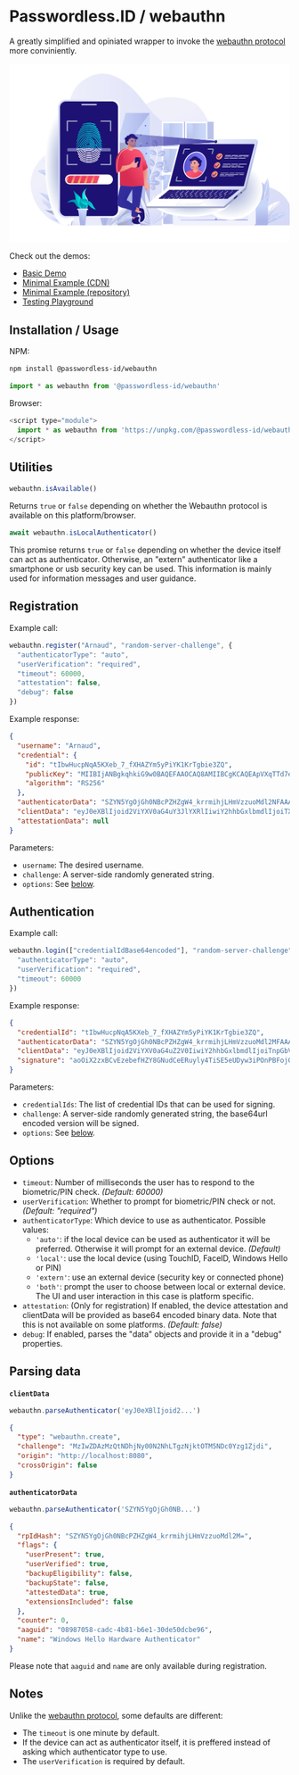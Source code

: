 Passwordless.ID / webauthn
==========================

A greatly simplified and opiniated wrapper to invoke the [webauthn protocol](https://w3c.github.io/webauthn/) more conviniently.

<img src="demos/img/banner-biometric-auth.svg" />

Check out the demos:

- [Basic Demo](https://webauthn.passwordless.id/demos/basic.html)
- [Minimal Example (CDN)](https://webauthn.passwordless.id/demos/example-cdn.html)
- [Minimal Example (repository)](https://webauthn.passwordless.id/demos/example-raw.html)
- [Testing Playground](https://webauthn.passwordless.id/demos/playground.html)

Installation / Usage
--------------------

NPM:

```bash
npm install @passwordless-id/webauthn
```

```js
import * as webauthn from '@passwordless-id/webauthn'
```

Browser:

```js
<script type="module">
  import * as webauthn from 'https://unpkg.com/@passwordless-id/webauthn@latest/dist/passwordless.min.js'
</script>
```



Utilities
---------

```js
webauthn.isAvailable()
```

Returns `true` or `false` depending on whether the Webauthn protocol is available on this platform/browser.

```js
await webauthn.isLocalAuthenticator()
```

This promise returns `true` or `false` depending on whether the device itself can act as authenticator. Otherwise, an "extern" authenticator like a smartphone or usb security key can be used. This information is mainly used for information messages and user guidance.



Registration
------------

Example call:

```js
webauthn.register("Arnaud", "random-server-challenge", {
  "authenticatorType": "auto",
  "userVerification": "required",
  "timeout": 60000,
  "attestation": false,
  "debug": false
})
```

Example response:

```json
{
  "username": "Arnaud",
  "credential": {
    "id": "tIbwHucpNqA5KXeb_7_fXHAZYm5yPiYK1KrTgbie3ZQ",
    "publicKey": "MIIBIjANBgkqhkiG9w0BAQEFAAOCAQ8AMIIBCgKCAQEApVXqTTd7edPEN5E71jta6iE8LlOWDySooLC3qRg31SAJc_FYceD7q_PNVh9UPuedr2OX5DP1GzCP262vp8rJuCqLtR7xPle7iu_rdmQHxPketGtx2O8XkAqwNRO74sNU0J2VJ0Cq3cCPpk53FUZczyhP-gJaOogZh_w05BJtnpM8FtLBFcdWlimveRtZ1QQZhX-bd92mmwA9bFWkbauEdklrg3TdJFmBPyj_6ybqs3ocHqxH4hAsdVFvjp77x0O4oqcupkcKUPfXO3GyNEoMlrVo30oj34r_6ny4F_PeZESyDWCG3i4MR3OrKi8zfCqxjBRtMOdcWKDq2FDEDG4PVQIDAQAB",
    "algorithm": "RS256"
  },
  "authenticatorData": "SZYN5YgOjGh0NBcPZHZgW4_krrmihjLHmVzzuoMdl2NFAAAAAAiYcFjK3EuBtuEw3lDcvpYAILSG8B7nKTagOSl3m_-_31xwGWJucj4mCtSq04G4nt2UpAEDAzkBACBZAQClVepNN3t508Q3kTvWO1rqITwuU5YPJKigsLepGDfVIAlz8Vhx4Pur881WH1Q-552vY5fkM_UbMI_bra-nysm4Kou1HvE-V7uK7-t2ZAfE-R60a3HY7xeQCrA1E7viw1TQnZUnQKrdwI-mTncVRlzPKE_6Alo6iBmH_DTkEm2ekzwW0sEVx1aWKa95G1nVBBmFf5t33aabAD1sVaRtq4R2SWuDdN0kWYE_KP_rJuqzehwerEfiECx1UW-OnvvHQ7iipy6mRwpQ99c7cbI0SgyWtWjfSiPfiv_qfLgX895kRLINYIbeLgxHc6sqLzN8KrGMFG0w51xYoOrYUMQMbg9VIUMBAAE=",
  "clientData": "eyJ0eXBlIjoid2ViYXV0aG4uY3JlYXRlIiwiY2hhbGxlbmdlIjoiTXpJd1pEQXpNelF0TkRoak55MDBOMk5oTFRnek5qa3RPVE01TkRjMFl6ZzFaamRpIiwib3JpZ2luIjoiaHR0cDovL2xvY2FsaG9zdDo4MDgwIiwiY3Jvc3NPcmlnaW4iOmZhbHNlfQ==",
  "attestationData": null
}
```

Parameters:

- `username`: The desired username.
- `challenge`: A server-side randomly generated string.
- `options`: See [below](#options).



Authentication
--------------

Example call:

```js
webauthn.login(["credentialIdBase64encoded"], "random-server-challenge", {
  "authenticatorType": "auto",
  "userVerification": "required",
  "timeout": 60000
})
```

Example response:

```json
{
  "credentialId": "tIbwHucpNqA5KXeb_7_fXHAZYm5yPiYK1KrTgbie3ZQ",
  "authenticatorData": "SZYN5YgOjGh0NBcPZHZgW4_krrmihjLHmVzzuoMdl2MFAAAAAQ==",
  "clientData": "eyJ0eXBlIjoid2ViYXV0aG4uZ2V0IiwiY2hhbGxlbmdlIjoiTnpGbVlUY3dORGN0TUdVeVpTMDBabVZqTFdFMU5HUXRNR1JpTkdVNU5HUmxObVUxIiwib3JpZ2luIjoiaHR0cDovL2xvY2FsaG9zdDo4MDgwIiwiY3Jvc3NPcmlnaW4iOmZhbHNlfQ==",
  "signature": "aoOiX2zxBCvEzebefHZY8GNudCeERuyly4TiSE5eUDyw3iPOnPBFoj0WniN3nuKwhIw8gmPnGhPTArI0apYxoX2mJQaHtAhMS-AxkTKHR63ysArR0Cpd9XMeJicuOGuY5c_zo_hMq91qioI-Ksr0SUTAMS_lWH2Tebe29iKwcT10l0L7ccueKW3G7U5yYxZq3InAuPA5_aJXHeX2neAvng3CFba8we0eQsD5JKh2otAK6Kgy-nT2EHIsBDtXtACn3Q6GfjFWSaeWPa9vngXKuKbLsnpCQjYvlwHt4PrnkvC5WBzGhEoBCF1L9NcxZbRDw_ksWJFYvJcMNcq9DYhxVg=="
}
```

Parameters:

- `credentialIds`: The list of credential IDs that can be used for signing.
- `challenge`: A server-side randomly generated string, the base64url encoded version will be signed.
- `options`: See [below](#options).



Options
-------

- `timeout`: Number of milliseconds the user has to respond to the biometric/PIN check. *(Default: 60000)*
- `userVerification`: Whether to prompt for biometric/PIN check or not. *(Default: "required")*
- `authenticatorType`: Which device to use as authenticator. Possible values:
    - `'auto'`: if the local device can be used as authenticator it will be preferred. Otherwise it will prompt for an external device. *(Default)*
    - `'local'`: use the local device (using TouchID, FaceID, Windows Hello or PIN)
    - `'extern'`: use an external device (security key or connected phone)
    - `'both'`: prompt the user to choose between local or external device. The UI and user interaction in this case is platform specific.
- `attestation`: (Only for registration) If enabled, the device attestation and clientData will be provided as base64 encoded binary data. Note that this is not available on some platforms. *(Default: false)*
- `debug`: If enabled, parses the "data" objects and provide it in a "debug" properties.



Parsing data
------------

**`clientData`**
```js
webauthn.parseAuthenticator('eyJ0eXBlIjoid2...')
```

```json
{
  "type": "webauthn.create",
  "challenge": "MzIwZDAzMzQtNDhjNy00N2NhLTgzNjktOTM5NDc0Yzg1Zjdi",
  "origin": "http://localhost:8080",
  "crossOrigin": false
}
```



**`authenticatorData`**

```js
webauthn.parseAuthenticator('SZYN5YgOjGh0NB...')
```

```json
{
  "rpIdHash": "SZYN5YgOjGh0NBcPZHZgW4_krrmihjLHmVzzuoMdl2M=",
  "flags": {
    "userPresent": true,
    "userVerified": true,
    "backupEligibility": false,
    "backupState": false,
    "attestedData": true,
    "extensionsIncluded": false
  },
  "counter": 0,
  "aaguid": "08987058-cadc-4b81-b6e1-30de50dcbe96",
  "name": "Windows Hello Hardware Authenticator"
}
```

Please note that `aaguid` and `name` are only available during registration.



Notes
-----

Unlike the [webauthn protocol](), some defaults are different:

- The `timeout` is one minute by default.
- If the device can act as authenticator itself, it is preffered instead of asking which authenticator type to use.
- The `userVerification` is required by default.

